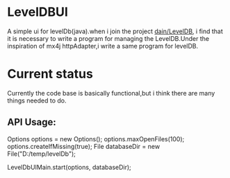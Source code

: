 LevelDBUI
=========

A simple ui for levelDb(java).when i join the project [dain/LevelDB](https://github.com/dain/leveldb/),
i find that it is necessary to write a program for managing the LevelDB.Under the inspiration  of mx4j httpAdapter,i 
write a same program  for levelDB.

# Current status

Currently the code base is basically functional,but i think  there are many things needed to do. 


## API Usage:

  Options options = new Options();
  options.maxOpenFiles(100);
  options.createIfMissing(true);
  File databaseDir = new File("D:/temp/levelDb");

  LevelDbUIMain.start(options, databaseDir);



